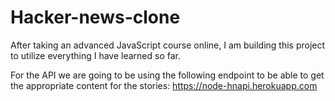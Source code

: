 # Hacker-news-clone
After taking an advanced JavaScript course online, I am building this project to utilize everything I have learned so far.



For the API we are going to be using the following endpoint to be able to get the appropriate content for the stories: https://node-hnapi.herokuapp.com